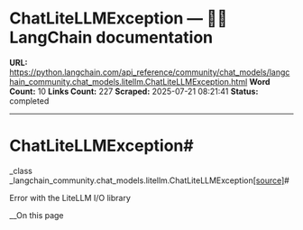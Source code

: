 # ChatLiteLLMException — 🦜🔗 LangChain  documentation

**URL:** https://python.langchain.com/api_reference/community/chat_models/langchain_community.chat_models.litellm.ChatLiteLLMException.html
**Word Count:** 10
**Links Count:** 227
**Scraped:** 2025-07-21 08:21:41
**Status:** completed

---

# ChatLiteLLMException\#

_class _langchain\_community.chat\_models.litellm.ChatLiteLLMException[\[source\]](https://python.langchain.com/api_reference/_modules/langchain_community/chat_models/litellm.html#ChatLiteLLMException)\#     

Error with the LiteLLM I/O library

__On this page